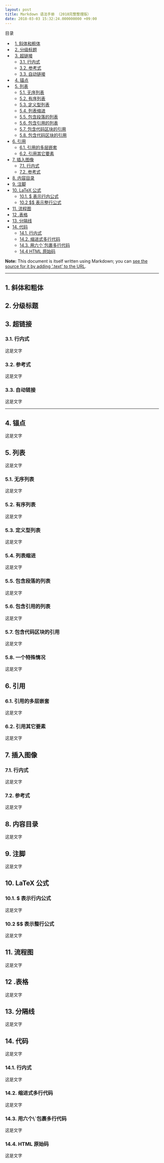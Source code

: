 ```yaml
---
layout: post
title: Markdown 语法手册 （2018完整整理版）
date: 2018-03-03 15:32:24.000000000 +09:00
---
```


目录
*   [1. 斜体和粗体](#1)
*   [2. 分级标题](#2)
*   [3. 超链接](#3)
    *   [3.1. 行内式](#3.1)
    *   [3.2. 参考式](#3.2)
    *   [3.3. 自动链接](#3.3)
*   [4. 锚点](#4)
*   [5. 列表](#5)
    *   [5.1. 无序列表](#5.1)
    *   [5.2. 有序列表](#5.2)
    *   [5.3. 定义型列表](#5.3)
    *   [5.4. 列表缩进](#5.4)
    *   [5.5. 包含段落的列表](#5.5)
    *   [5.6. 包含引用的列表](#5.6)
    *   [5.7. 包含代码区块的引用](#5.7)
    *   [5.8. 包含代码区块的引用](#5.8)
*   [6. 引用](#6)
    *   [6.1. 引用的多层嵌套](#6.1)
    *   [6.2. 引用其它要素](#6.2)
*   [7. 插入图像](#7)
    *   [7.1. 行内式](#7.1)
    *   [7.2. 参考式](#7.2)
*   [8. 内容目录](#8)
*   [9. 注脚](#m9)
*   [10. LaTeX 公式](#10)
    *   [10.1. $ 表示行内公式](#10.1)
    *   [10.2 $$ 表示整行公式](#10.2)
*   [11. 流程图](#11)    
*   [12 .表格](#12)
*   [13. 分隔线](#13)
*   [14. 代码](#14)
    *   [14.1. 行内式](#14.1)
    *   [14.2. 缩进式多行代码](#14.2)
    *   [14.3. 用六个\`包裹多行代码](#14.3)
    *   [14.4 HTML 原始码](#14.4)



**Note:** This document is itself written using Markdown; you
can [see the source for it by adding '.text' to the URL][src].

  [src]: /projects/markdown/syntax.text

* * *

<h2 id="1">1. 斜体和粗体</h2>
<h2 id="2">2. 分级标题</h2>
<h2 id="3">3. 超链接</h2>

<h3 id="3.1">3.1. 行内式</h3>

这是文字


<h3 id="3.2">3.2. 参考式</h3>

这是文字


<h3 id="3.3">3.3. 自动链接</h3>

这是文字


* * *


<h2 id="4">4. 锚点</h2>
这是文字
<h2 id="5">5. 列表</h2>
这是文字
<h3 id="5.1">5.1. 无序列表</h3>
这是文字
<h3 id="5.2">5.2. 有序列表</h3>
这是文字
<h3 id="5.3">5.3. 定义型列表</h3>
这是文字
<h3 id="5.4">5.4. 列表缩进</h3>
这是文字
<h3 id="5.5">5.5. 包含段落的列表</h3>
这是文字
<h3 id="5.6">5.6. 包含引用的列表</h3>
这是文字
<h3 id="5.7">5.7. 包含代码区块的引用</h3>
这是文字
<h3 id="5.8">5.8. 一个特殊情况</h3>
这是文字
<h2 id="6">6. 引用</h2>
<h3 id="6.1">6.1. 引用的多层嵌套</h3>
这是文字
<h3 id="6.2">6.2. 引用其它要素</h3>
这是文字
<h2 id="7">7. 插入图像</h2>
<h3 id="7.1">7.1. 行内式</h3>
这是文字
<h3 id="7.2">7.2. 参考式</h3>
这是文字
<h2 id="8">8. 内容目录</h2>
这是文字
<h2 id="9">9. 注脚</h2>
这是文字
<h2 id="10">10. LaTeX 公式</h2>
<h3 id="10.1">10.1. $ 表示行内公式</h3>
这是文字
<h3 id="10.2">10.2 $$ 表示整行公式</h3>
这是文字
<h2 id="11">11. 流程图</h2>
这是文字
<h2 id="12">12 .表格</h2>
这是文字
<h2 id="13">13. 分隔线</h2>
这是文字
<h2 id="14">14. 代码</h2>
这是文字
<h3 id="14.1">14.1. 行内式</h3>
这是文字
<h3 id="14.2">14.2. 缩进式多行代码</h3>
这是文字
<h3 id="14.3">14.3. 用六个\`包裹多行代码</h3>
这是文字
<h3 id="14.4">14.4. HTML 原始码</h3>
这是文字

